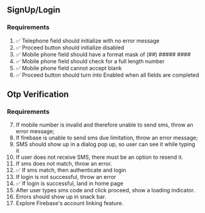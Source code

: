 ## SignUp/Login 

### Requirements

1. ✅ Telephone field should initialize with no error message
2. ✅ Proceed button should initialize disabled
3. ✅ Mobile phone field should have a format mask of (##) ##### ####
4. ✅ Mobile phone field should check for a full length number
5. ✅ Mobile phone field cannot accept blank
6. ✅ Proceed button should turn into Enabled when all fields are completed

## Otp Verification 

### Requirements

7. If mobile number is invalid and therefore unable to send sms, throw an error message;
8. If firebase is unable to send sms due limitation, throw an error message;
9. SMS should show up in a dialog pop up, so user can see it while typing it
10. If user does not receive SMS, there must be an option to resend it.
11. If sms does not match, throw an error.
12. ✅ If sms match, then authenticate and login
13. If login is not successful, throw an error
14. ✅ If login is successful, land in home page
15. After user types sms code and click proceed, show a loading indicator.
16. Errors should show up in snack bar.
17. Explore Firebase's account linking feature.
